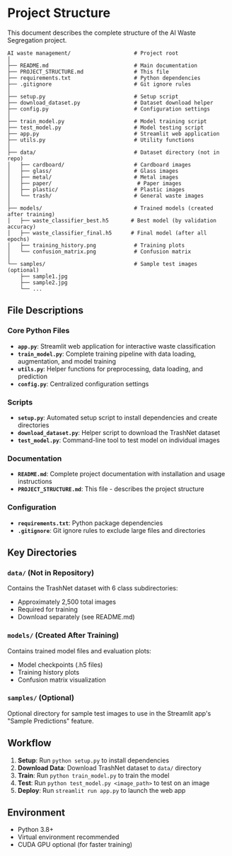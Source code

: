 # Project Structure

This document describes the complete structure of the AI Waste Segregation project.

```
AI waste management/                    # Project root
│
├── README.md                           # Main documentation
├── PROJECT_STRUCTURE.md                # This file
├── requirements.txt                    # Python dependencies
├── .gitignore                          # Git ignore rules
│
├── setup.py                            # Setup script
├── download_dataset.py                 # Dataset download helper
├── config.py                           # Configuration settings
│
├── train_model.py                      # Model training script
├── test_model.py                       # Model testing script
├── app.py                              # Streamlit web application
├── utils.py                            # Utility functions
│
├── data/                               # Dataset directory (not in repo)
│   ├── cardboard/                      # Cardboard images
│   ├── glass/                          # Glass images
│   ├── metal/                          # Metal images
│   ├── paper/                           # Paper images
│   ├── plastic/                        # Plastic images
│   └── trash/                          # General waste images
│
├── models/                             # Trained models (created after training)
│   ├── waste_classifier_best.h5       # Best model (by validation accuracy)
│   ├── waste_classifier_final.h5      # Final model (after all epochs)
│   ├── training_history.png            # Training plots
│   └── confusion_matrix.png            # Confusion matrix
│
└── samples/                            # Sample test images (optional)
    ├── sample1.jpg
    ├── sample2.jpg
    └── ...
```

## File Descriptions

### Core Python Files

- **`app.py`**: Streamlit web application for interactive waste classification
- **`train_model.py`**: Complete training pipeline with data loading, augmentation, and model training
- **`utils.py`**: Helper functions for preprocessing, data loading, and prediction
- **`config.py`**: Centralized configuration settings

### Scripts

- **`setup.py`**: Automated setup script to install dependencies and create directories
- **`download_dataset.py`**: Helper script to download the TrashNet dataset
- **`test_model.py`**: Command-line tool to test model on individual images

### Documentation

- **`README.md`**: Complete project documentation with installation and usage instructions
- **`PROJECT_STRUCTURE.md`**: This file - describes the project structure

### Configuration

- **`requirements.txt`**: Python package dependencies
- **`.gitignore`**: Git ignore rules to exclude large files and directories

## Key Directories

### `data/` (Not in Repository)
Contains the TrashNet dataset with 6 class subdirectories:
- Approximately 2,500 total images
- Required for training
- Download separately (see README.md)

### `models/` (Created After Training)
Contains trained model files and evaluation plots:
- Model checkpoints (.h5 files)
- Training history plots
- Confusion matrix visualization

### `samples/` (Optional)
Optional directory for sample test images to use in the Streamlit app's "Sample Predictions" feature.

## Workflow

1. **Setup**: Run `python setup.py` to install dependencies
2. **Download Data**: Download TrashNet dataset to `data/` directory
3. **Train**: Run `python train_model.py` to train the model
4. **Test**: Run `python test_model.py <image_path>` to test on an image
5. **Deploy**: Run `streamlit run app.py` to launch the web app

## Environment

- Python 3.8+
- Virtual environment recommended
- CUDA GPU optional (for faster training)


